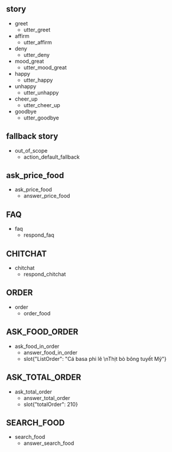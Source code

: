 ## story 
* greet
  - utter_greet
* affirm  
  - utter_affirm
* deny
  - utter_deny
* mood_great
  - utter_mood_great
* happy
  - utter_happy
* unhappy
  - utter_unhappy
* cheer_up
  - utter_cheer_up
* goodbye
  - utter_goodbye

## fallback story
* out_of_scope
  - action_default_fallback

## ask_price_food
* ask_price_food
  - answer_price_food

## FAQ
* faq
   - respond_faq

## CHITCHAT
* chitchat
   - respond_chitchat

## ORDER 
* order
   - order_food

## ASK_FOOD_ORDER
* ask_food_in_order
   - answer_food_in_order
   - slot{"ListOrder": "Cá basa phi lê \nThịt bò bông tuyết Mỹ"}

## ASK_TOTAL_ORDER
* ask_total_order
   - answer_total_order
   - slot{"totalOrder": 210}

## SEARCH_FOOD
* search_food
   - answer_search_food

